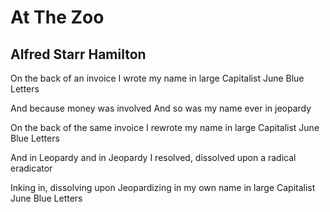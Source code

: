 # At The Zoo
## Alfred Starr Hamilton
On the back of an invoice
I wrote my name in large Capitalist June Blue Letters

And because money was involved
And so was my name ever in jeopardy

On the back of the same invoice
I rewrote my name in large Capitalist June Blue Letters

And in Leopardy and in Jeopardy
I resolved, dissolved upon a radical eradicator

Inking in, dissolving upon
Jeopardizing in my own name in large Capitalist June Blue Letters